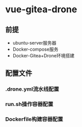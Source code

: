 # vue-gitea-drone

## 前提
- ubuntu-server服务器
- Docker-compose服务
- Docker-Gitea+Drone环境搭建

## 配置文件
### .drone.yml流水线配置
### run.sh操作容器配置
### Dockerfile构建容器配置
